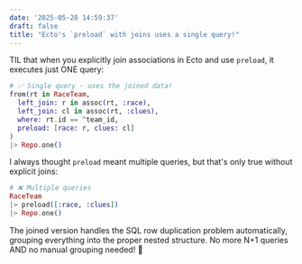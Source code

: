 ```yaml
---
date: '2025-05-28 14:59:37'
draft: false
title: "Ecto's `preload` with joins uses a single query!"
---
```


TIL that when you explicitly join associations in Ecto and use `preload`, it executes just ONE query:

```elixir
# ✅ Single query - uses the joined data!
from(rt in RaceTeam,
  left_join: r in assoc(rt, :race),
  left_join: cl in assoc(rt, :clues),
  where: rt.id == ^team_id,
  preload: [race: r, clues: cl]
)
|> Repo.one()
```

I always thought `preload` meant multiple queries, but that's only true without explicit joins:

```elixir
# ❌ Multiple queries
RaceTeam
|> preload([:race, :clues])
|> Repo.one()
```

The joined version handles the SQL row duplication problem automatically, grouping everything into the proper nested structure. No more N+1 queries AND no manual grouping needed! 🚀

